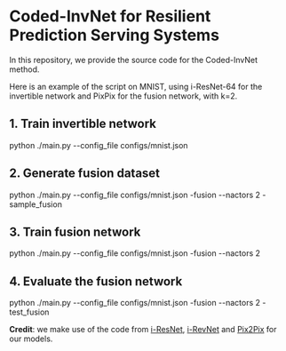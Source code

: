 # Coded-InvNet for Resilient Prediction Serving Systems

In this repository, we provide the source code for the Coded-InvNet method. 

Here is an example of the script on MNIST, using i-ResNet-64 for the invertible network and PixPix for the fusion network, with k=2.

## 1. Train invertible network

python ./main.py --config_file configs/mnist.json

## 2. Generate fusion dataset 

python ./main.py --config_file configs/mnist.json -fusion --nactors 2 -sample_fusion 

## 3. Train fusion network

python ./main.py --config_file configs/mnist.json -fusion --nactors 2 

## 4. Evaluate the fusion network

python ./main.py --config_file configs/mnist.json -fusion --nactors 2 -test_fusion

**Credit**: we make use of the code from [i-ResNet](https://github.com/jhjacobsen/invertible-resnet), [i-RevNet](https://github.com/jhjacobsen/pytorch-i-revnet) and [Pix2Pix](https://github.com/phillipi/pix2pix) for our models.
